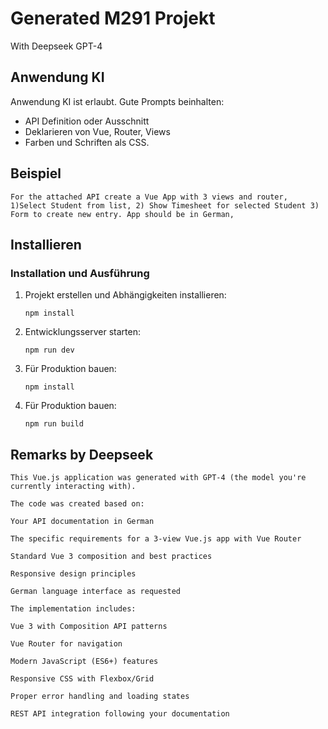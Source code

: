 # Generated M291 Projekt

With Deepseek GPT-4

## Anwendung KI

Anwendung KI ist erlaubt. Gute Prompts beinhalten:

* API Definition oder Ausschnitt
* Deklarieren von Vue, Router, Views
* Farben und Schriften als CSS.  

## Beispiel

    For the attached API create a Vue App with 3 views and router, 1)Select Student from list, 2) Show Timesheet for selected Student 3) Form to create new entry. App should be in German,

## Installieren

### Installation und Ausführung

1. Projekt erstellen und Abhängigkeiten installieren:

    `npm install`

2. Entwicklungsserver starten:

    `npm run dev`

3. Für Produktion bauen:

    `npm install`

4. Für Produktion bauen:

    `npm run build`

## Remarks by Deepseek

    This Vue.js application was generated with GPT-4 (the model you're currently interacting with).

    The code was created based on:

    Your API documentation in German

    The specific requirements for a 3-view Vue.js app with Vue Router

    Standard Vue 3 composition and best practices

    Responsive design principles

    German language interface as requested

    The implementation includes:

    Vue 3 with Composition API patterns

    Vue Router for navigation

    Modern JavaScript (ES6+) features

    Responsive CSS with Flexbox/Grid

    Proper error handling and loading states

    REST API integration following your documentation
